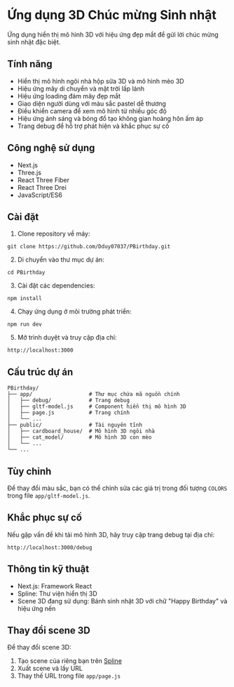 # Ứng dụng 3D Chúc mừng Sinh nhật

Ứng dụng hiển thị mô hình 3D với hiệu ứng đẹp mắt để gửi lời chúc mừng sinh nhật đặc biệt.

## Tính năng

- Hiển thị mô hình ngôi nhà hộp sữa 3D và mô hình mèo 3D
- Hiệu ứng mây di chuyển và mặt trời lấp lánh
- Hiệu ứng loading đám mây đẹp mắt 
- Giao diện người dùng với màu sắc pastel dễ thương
- Điều khiển camera để xem mô hình từ nhiều góc độ
- Hiệu ứng ánh sáng và bóng đổ tạo không gian hoàng hôn ấm áp
- Trang debug để hỗ trợ phát hiện và khắc phục sự cố

## Công nghệ sử dụng

- Next.js
- Three.js
- React Three Fiber
- React Three Drei
- JavaScript/ES6

## Cài đặt

1. Clone repository về máy:
```
git clone https://github.com/Dduy07037/PBirthday.git
```

2. Di chuyển vào thư mục dự án:
```
cd PBirthday
```

3. Cài đặt các dependencies:
```
npm install
```

4. Chạy ứng dụng ở môi trường phát triển:
```
npm run dev
```

5. Mở trình duyệt và truy cập địa chỉ:
```
http://localhost:3000
```

## Cấu trúc dự án

```
PBirthday/
├── app/                  # Thư mục chứa mã nguồn chính
│   ├── debug/            # Trang debug
│   ├── gltf-model.js     # Component hiển thị mô hình 3D
│   ├── page.js           # Trang chính
│   └── ...
├── public/               # Tài nguyên tĩnh
│   ├── cardboard_house/  # Mô hình 3D ngôi nhà
│   ├── cat_model/        # Mô hình 3D con mèo
│   └── ...
└── ...
```

## Tùy chỉnh

Để thay đổi màu sắc, bạn có thể chỉnh sửa các giá trị trong đối tượng `COLORS` trong file `app/gltf-model.js`.

## Khắc phục sự cố

Nếu gặp vấn đề khi tải mô hình 3D, hãy truy cập trang debug tại địa chỉ:
```
http://localhost:3000/debug
```

## Thông tin kỹ thuật

- Next.js: Framework React
- Spline: Thư viện hiển thị 3D
- Scene 3D đang sử dụng: Bánh sinh nhật 3D với chữ "Happy Birthday" và hiệu ứng nến

## Thay đổi scene 3D

Để thay đổi scene 3D:
1. Tạo scene của riêng bạn trên [Spline](https://spline.design)
2. Xuất scene và lấy URL
3. Thay thế URL trong file `app/page.js` 